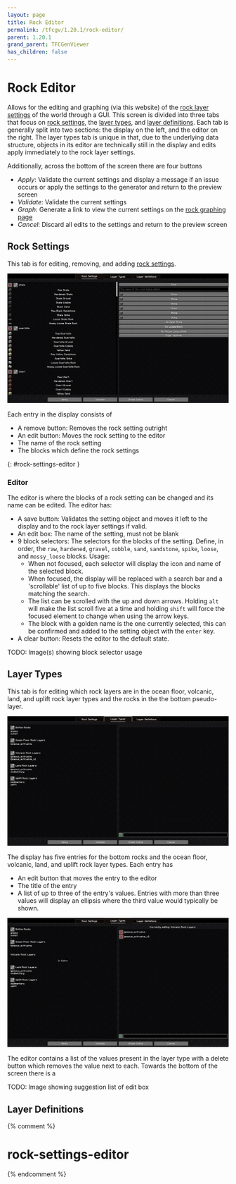 ```yaml
---
layout: page
title: Rock Editor
permalink: /tfcgv/1.20.1/rock-editor/
parent: 1.20.1
grand_parent: TFCGenViewer
has_children: false
---
```


# Rock Editor

Allows for the editing and graphing (via this website) of the [rock layer settings](https://terrafirmacraft.github.io/Documentation/1.20.x/worldgen/world-preset/#rock-layer-settings) of the world through a GUI. This screen is divided into three tabs that focus on [rock settings](#rock-settings), the [layer types](#layer-types), and [layer definitions](#layer-definitions). Each tab is generally split into two sections: the display on the left, and the editor on the right. The layer types tab is unique in that, due to the underlying data structure, objects in its editor are technically still in the display and edits apply immediately to the rock layer settings.

Additionally, across the bottom of the screen there are four buttons

- *Apply*: Validate the current settings and display a message if an issue occurs or apply the settings to the generator and return to the preview screen
- *Validate*: Validate the current settings
- *Graph*: Generate a link to view the current settings on the [rock graphing page](/mc/tools/tfcgv_rock_graph/)
- *Cancel*: Discard all edits to the settings and return to the preview screen

## Rock Settings

This tab is for editing, removing, and adding [rock settings](https://terrafirmacraft.github.io/Documentation/1.20.x/worldgen/world-preset/#rock).

<img src="/assets/images/tfcgv/rock_editor/rock_settings.png" alt="The rock settings tab. The shale, quartzite, and chert rock settings are visible in the display on the left. On the right, the editor is blank." class="center-image">

Each entry in the display consists of

- A remove button: Removes the rock setting outright
- An edit button: Moves the rock setting to the editor
- The name of the rock setting
- The blocks which define the rock settings

{: #rock-settings-editor }

### Editor

The editor is where the blocks of a rock setting can be changed and its name can be edited. The editor has:

- A save button: Validates the setting object and moves it left to the display and to the rock layer settings if valid.
- An edit box: The name of the setting, must not be blank
- 9 block selectors: The selectors for the blocks of the setting. Define, in order, the `raw`, `hardened`, `gravel`, `cobble`, `sand`, `sandstone`, `spike`, `loose`, and `mossy_loose` blocks. Usage:
    - When not focused, each selector will display the icon and name of the selected block.
    - When focused, the display will be replaced with a search bar and a 'scrollable' list of up to five blocks. This displays the blocks matching the search.
    - The list can be scrolled with the up and down arrows. Holding `alt` will make the list scroll five at a time and holding `shift` will force the focused element to change when using the arrow keys.
    - The block with a golden name is the one currently selected, this can be confirmed and added to the setting object with the `enter` key.
- A clear button: Resets the editor to the default state.

TODO: Image(s) showing block selector usage

## Layer Types

This tab is for editing which rock layers are in the ocean floor, volcanic, land, and uplift rock layer types and the rocks in the the bottom pseudo-layer.

<img src="/assets/images/tfcgv/rock_editor/layer_types.png" alt="The layer types tab with an empty editor" class="center-image">

The display has five entries for the bottom rocks and the ocean floor, volcanic, land, and uplift rock layer types. Each entry has

- An edit button that moves the entry to the editor
- The title of the entry
- A list of up to three of the entry's values. Entries with more than three values will display an ellipsis where the third value would typically be shown.

<img src="/assets/images/tfcgv/rock_editor/layer_types_edit.png" alt="The layer types tan. The editor is occupied by volcanic rock layers which has the 'igneous_extrusive' and 'igneous_extrusive_x2' layers" class="center-image">

The editor contains a list of the values present in the layer type with a delete button which removes the value next to each. Towards the bottom of the screen there is a 

TODO: Image showing suggestion list of edit box

## Layer Definitions

{% comment %}

# rock-settings-editor

{% endcomment %}
